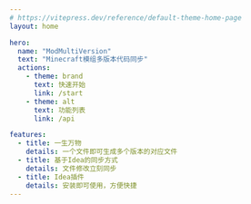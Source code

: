 ```yaml
---
# https://vitepress.dev/reference/default-theme-home-page
layout: home

hero:
  name: "ModMultiVersion"
  text: "Minecraft模组多版本代码同步"
  actions:
    - theme: brand
      text: 快速开始
      link: /start
    - theme: alt
      text: 功能列表
      link: /api

features:
  - title: 一生万物
    details: 一个文件即可生成多个版本的对应文件
  - title: 基于Idea的同步方式
    details: 文件修改立刻同步
  - title: Idea插件
    details: 安装即可使用，方便快捷
---
```


